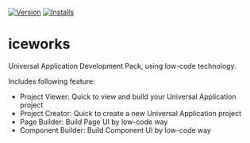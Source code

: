 [![Version](https://vsmarketplacebadge.apphb.com/version/iceworks-team.iceworks.svg)](https://marketplace.visualstudio.com/items?itemName=iceworks.iceworks)
[![Installs](https://vsmarketplacebadge.apphb.com/installs-short/iceworks-team.iceworks.svg)](https://marketplace.visualstudio.com/items?itemName=iceworks.iceworks)

# iceworks

Universal Application Development Pack, using low-code technology.

Includes following feature:

- Project Viewer: Quick to view and build your Universal Application project
- Project Creator: Quick to create a new Universal Application project
- Page Builder: Build Page UI by low-code way
- Component Builder: Build Component UI by low-code way
